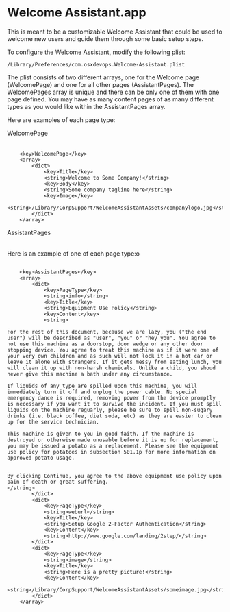 Welcome Assistant.app
=================

This is meant to be a customizable Welcome Assistant that could be used to welcome new users and guide them through some basic setup steps.

To configure the Welcome Assistant, modify the following plist:

```
/Library/Preferences/com.osxdevops.Welcome-Assistant.plist
```

The plist consists of two different arrays, one for the Welcome page (WelcomePage) and one for all other pages (AssistantPages). The WelcomePages array is unique and there can be only one of them with one page defined. You may have as many content pages of as many different types as you would like within the AssistantPages array.

Here are examples of each page type:


WelcomePage
######
```
    <key>WelcomePage</key>
    <array>
        <dict>
            <key>Title</key>
            <string>Welcome to Some Company!</string>
            <key>Body</key>
            <string>Some company tagline here</string>
            <key>Image</key>
            <string>/Library/CorpSupport/WelcomeAssistantAssets/companylogo.jpg</string>
        </dict>
    </array>
```


AssistantPages
######
Here is an example of one of each page type:o

```

    <key>AssistantPages</key>
    <array>
        <dict>
            <key>PageType</key>
            <string>info</string>
            <key>Title</key>
            <string>Equipment Use Policy</string>
            <key>Content</key>
            <string>

For the rest of this document, because we are lazy, you ("the end user") will be described as "user", "you" or "hey you". You agree to not use this machine as a doorstop, door wedge or any other door stopping device. You agree to treat this machine as if it were one of your very own children and as such will not lock it in a hot car or leave it alone with strangers. If it gets messy from eating lunch, you will clean it up with non-harsh chemicals. Unlike a child, you shoud never give this machine a bath under any circumstance.

If liquids of any type are spilled upon this machine, you will immediately turn it off and unplug the power cable. No special emergency dance is required, removing power from the device promptly is necessary if you want it to survive the incident. If you must spill liquids on the machine reguarly, please be sure to spill non-sugary drinks (i.e. black coffee, diet soda, etc) as they are easier to clean up for the service technician.

This machine is given to you in good faith. If the machine is destroyed or otherwise made unusable before it is up for replacement, you may be issued a potato as a replacement. Please see the equipment use policy for potatoes in subsection 501.1p for more information on approved potato usage.


By clicking Continue, you agree to the above equipment use policy upon pain of death or great suffering.
</string>
        </dict>
        <dict>
            <key>PageType</key>
            <string>weburl</string>
            <key>Title</key>
            <string>Setup Google 2-Factor Authentication</string>
            <key>Content</key>
            <string>http://www.google.com/landing/2step/</string>
        </dict>
        <dict>
            <key>PageType</key>
            <string>image</string>
            <key>Title</key>
            <string>Here is a pretty picture!</string>
            <key>Content</key>
            <string>/Library/CorpSupport/WelcomeAssistantAssets/someimage.jpg</string>
        </dict>
    </array>
```